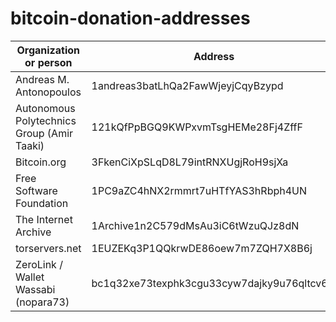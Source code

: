 # bitcoin-donation-addresses

| Organization or person | Address | Source |
| --- | --- | --- |
| Andreas M. Antonopoulos | 1andreas3batLhQa2FawWjeyjCqyBzypd | https://antonopoulos.com/donate/ |
| Autonomous Polytechnics Group (Amir Taaki) | 121kQfPpBGQ9KWPxvmTsgHEMe28Fj4ZffF | https://polyteknik.org/en/index.html |
| Bitcoin.org | 3FkenCiXpSLqD8L79intRNXUgjRoH9sjXa | https://bitcoin.org/en/ |
| Free Software Foundation | 1PC9aZC4hNX2rmmrt7uHTfYAS3hRbph4UN | https://my.fsf.org/donate |
| The Internet Archive | 1Archive1n2C579dMsAu3iC6tWzuQJz8dN | https://archive.org/donate/bitcoin.php |
| torservers.net | 1EUZEKq3P1QQkrwDE86oew7m7ZQH7X8B6j | https://torservers.net/donate.html |
| ZeroLink / Wallet Wassabi (nopara73) | bc1q32xe73texphk3cgu33cyw7dajky9u76qltcv6m | https://github.com/zkSNACKs/WalletWasabi/blob/master/WalletWasabi.Documentation/DonationsSpentOn.md |
